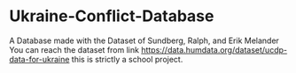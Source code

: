 # Ukraine-Conflict-Database
A Database made with the Dataset of Sundberg, Ralph, and Erik Melander
You can reach the dataset from link https://data.humdata.org/dataset/ucdp-data-for-ukraine
this is strictly a school project.
